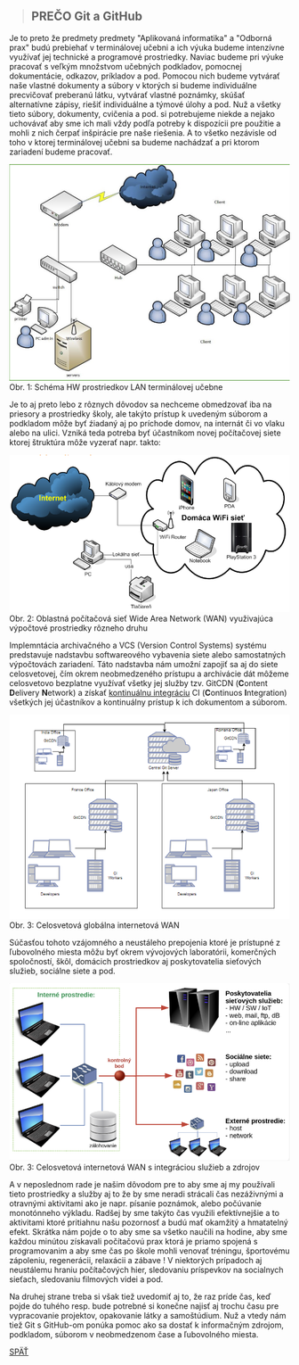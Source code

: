 > ## PREČO Git a GitHub

Je to preto že predmety predmety "Aplikovaná informatika" a "Odborná prax" budú prebiehať v terminálovej učebni a ich výuka budeme intenzívne využívať jej technické a programové prostriedky. Naviac budeme pri výuke pracovať s veľkým množstvom učebných podkladov, pomocnej dokumentácie, odkazov, príkladov a pod. Pomocou nich budeme vytvárať naše vlastné dokumenty a súbory v ktorých si budeme individuálne precvičovať preberanú látku, vytvárať vlastné poznámky, skúšať alternatívne zápisy, riešiť individuálne a týmové úlohy a pod. Nuž a všetky tieto súbory, dokumenty, cvičenia a pod. si potrebujeme niekde a nejako uchovávať aby sme ich mali vždy podľa potreby k dispozícii pre použitie a mohli z nich čerpať inšpirácie pre naše riešenia. A to všetko nezávisle od toho v ktorej terminálovej učebni sa budeme nachádzať a pri ktorom zariadení budeme pracovať.

![](./siet01.png)
Obr. 1: Schéma HW prostriedkov LAN terminálovej učebne

Je to aj preto lebo z rôznych dôvodov sa nechceme obmedzovať iba na priesory a prostriedky školy, ale takýto prístup k uvedeným súborom a podkladom môže byť źiadaný aj po príchode domov, na internát či vo vlaku alebo na ulici. Vzniká teda potreba byť účastníkom novej počítačovej siete ktorej štruktúra môže vyzerať napr. takto:

![](./LAN_01.png)
Obr. 2: Oblastná počítačová sieť Wide Area Network (WAN) využivajúca výpočtové prostriedky rôzneho druhu

Implemntácia archivačného a VCS (Version Control Systems) systému predstavuje nadstavbu softwareového vybavenia siete alebo samostatných výpočtovách zariadení. Táto nadstavba nám umožní zapojiť sa aj do siete celosvetovej, čím okrem neobmedzeného prístupu a archivácie dát môžeme celosvetovo bezplatne využívať všetky jej služby tzv. GitCDN (**C**ontent **D**elivery **N**etwork) a získať [kontinuálnu integráciu](https://www.synopsys.com/glossary/what-is-cicd.html#:~:text=Continuous%20integration%20(CI)%20is%20practice,a%20reliable%20and%20repeatable%20way.) CI (**C**ontinuos **I**ntegration) všetkých jej účastníkov a kontinuálny prístup k ich dokumentom a súborom. 

![](Git_v_sieti.png)
Obr. 3: Celosvetová globálna internetová WAN 

Súčasťou tohoto vzájomného a neustáleho prepojenia ktoré je prístupné z ľubovolného miesta môžu byť okrem vývojových laboratórii, komerčných spoločností, škôl, domácich prostriedkov aj poskytovatelia sieťových služieb, sociálne siete a pod.

![](./LAN_WAN_prepojenie.png)
Obr. 3: Celosvetová internetová WAN s integráciou služieb a zdrojov

A v neposlednom rade je našim dôvodom pre to aby sme aj my používali tieto prostriedky a služby aj to že by sme neradi strácali čas nezáživnými a otravnými aktivitami ako je napr. písanie poznámok, alebo počúvanie monotónneho výkladu. Radšej by sme takýto čas využili efektívnejšie a to aktivitami ktoré pritiahnu našu pozornosť a budú mať okamžitý a hmatatelný efekt. Skrátka nám pojde o to aby sme sa všetko naučili na hodine, aby sme každou minútou získavali počítačovú prax ktorá je priamo spojená s programovanim a aby sme čas po škole mohli venovať tréningu, športovému zápoleniu, regenerácii, relaxácii a zábave ! V niektorých prípadoch aj neustálemu hraniu počítačových hier, sledovaniu príspevkov na socialnych sieťach, sledovaniu filmových videi a pod.

Na druhej strane treba si však tiež uvedomiť aj to, že raz príde čas, keď pojde do tuhého resp. bude potrebné si konečne najisť aj trochu času pre vypracovanie projektov, opakovanie látky a samoštúdium. Nuž a vtedy nám tiež Git s GitHub-om ponúka pomoc ako sa dostať k informačným zdrojom, podkladom, súborom v neobmedzenom čase a ľubovolného miesta.


[SPÄŤ](./../../03_Vytvorenie_archivacie_VCS_suborov.md)